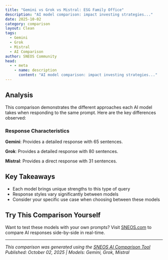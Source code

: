 ```yaml
---
title: "Gemini vs Grok vs Mistral: ESG Family Office"
description: "AI model comparison: impact investing strategies..."
date: 2025-10-02
category: comparison
layout: Clean
tags:
  - Gemini
  - Grok
  - Mistral
  - AI Comparison
author: SNEOS Community
head:
  - - meta
    - name: description
      content: "AI model comparison: impact investing strategies..."
---
```


<ChatComparison
  title="Gemini vs Grok vs Mistral: ESG Family Office"
  prompt="impact investing strategies"
  :responses='{
    "Gemini": "Impact investing is a dynamic field with a diverse range of strategies aimed at generating both financial returns and positive social or environmental impact. Here\u0027s a breakdown of common impact investing strategies:\n\n**I. By Asset Class:**\n\n*   **Public Equity:**\n    *   **Positive Screening (ESG Integration):** Incorporating Environmental, Social, and Governance (ESG) factors into investment decisions. This can involve selecting companies with strong ESG performance or avoiding companies with poor ESG track records.  Funds may actively engage with companies to improve their practices.\n    *   **Thematic Investing:** Investing in companies that are directly addressing specific social or environmental challenges. Examples include:\n        *   **Clean Energy:**  Companies developing and deploying renewable energy technologies (solar, wind, hydro, geothermal).\n        *   **Sustainable Agriculture:** Companies promoting organic farming, reducing food waste, and improving farming practices.\n        *   **Education Technology (EdTech):** Companies providing access to quality education through technology.\n        *   **Healthcare Technology (HealthTech):** Companies using technology to improve healthcare access and delivery.\n    *   **Shareholder Advocacy:** Using shareholder power to influence corporate behavior on ESG issues through proxy voting, resolutions, and direct engagement with company management.\n*   **Private Equity/Venture Capital:**\n    *   **Impact-First Investing:**  Prioritizes social and environmental impact over financial returns. Often invests in early-stage companies or those operating in underserved markets. Concessionary capital may be required.\n    *   **Financial-First Investing:** Aims to achieve market-rate returns while also generating a positive impact. Focuses on later-stage companies with proven business models.\n    *   **Venture Philanthropy:** Combines venture capital techniques with philanthropic objectives.  Provides capital and support to non-profit organizations or social enterprises to help them scale their impact.  Often involves closer involvement than traditional philanthropy.\n*   **Fixed Income (Bonds):**\n    *   **Green Bonds:**  Debt instruments used to finance environmentally friendly projects, such as renewable energy, energy efficiency, or sustainable transportation.\n    *   **Social Bonds:** Debt instruments used to finance projects with positive social outcomes, such as affordable housing, education, or healthcare.\n    *   **Sustainability Bonds:**  Debt instruments where the proceeds are used for a combination of environmental and social projects.\n    *   **Development Impact Bonds (DIBs):**  A type of social impact bond where investors provide upfront capital for social programs, and repayment is contingent on achieving pre-defined social outcomes. Governments or foundations repay investors if the outcomes are met.\n    *   **Microfinance Investments:** Investing in institutions that provide financial services to low-income individuals and small businesses in developing countries.\n*   **Real Assets:**\n    *   **Sustainable Forestry:** Investing in sustainably managed forests that conserve biodiversity and sequester carbon.\n    *   **Sustainable Agriculture Land:** Investing in farmland that uses sustainable farming practices, promotes soil health, and reduces water usage.\n    *   **Renewable Energy Infrastructure:** Investing in the development and operation of renewable energy projects, such as solar farms, wind farms, and hydropower plants.\n    *   **Affordable Housing:** Investing in the development and management of affordable housing properties.\n*   **Cash \u0026 Equivalents**\n    *   **Community Development Financial Institutions (CDFIs):** Investing in banks, credit unions, and loan funds that serve low-income communities.\n    *   **Mission-Aligned Banking:**  Depositing funds in banks that prioritize social and environmental responsibility.\n\n**II. By Investment Approach:**\n\n*   **Place-Based Investing:**  Focusing investments in specific geographic areas to address local social and environmental challenges.  Often involves working with community organizations and local businesses.\n*   **Targeted Investing:**  Investing in companies or projects that benefit specific populations, such as women, minorities, or low-income communities.\n*   **Results-Based Financing (RBF):**  Structuring investments where repayment is tied to the achievement of specific social or environmental outcomes. Development Impact Bonds (DIBs) are a prime example.\n*   **Blended Finance:** Combining philanthropic grants, public funds, and private investment to finance projects that address social or environmental challenges. This approach helps to de-risk investments and attract private capital.\n\n**III. Due Diligence \u0026 Measurement:**\n\n*   **Impact Measurement and Management (IMM):**  A critical component of impact investing. It involves:\n    *   **Defining Impact Objectives:** Clearly articulating the intended social or environmental outcomes of the investment.\n    *   **Selecting Impact Metrics:** Identifying relevant indicators to measure progress towards achieving the desired outcomes.  These metrics should be specific, measurable, achievable, relevant, and time-bound (SMART).\n    *   **Data Collection and Analysis:** Gathering data on the chosen metrics to track progress and assess impact.\n    *   **Reporting and Communication:**  Reporting on the impact achieved to investors, stakeholders, and the public.\n*   **Tools and Frameworks for IMM:**\n    *   **Impact Reporting and Investment Standards (IRIS\u002B):** A catalog of generally accepted performance metrics for impact investments.\n    *   **Global Impact Investing Network (GIIN):**  A leading organization that promotes impact investing and provides resources for impact measurement and management.\n    *   **Sustainable Development Goals (SDGs):**  The United Nations\u0027 17 Sustainable Development Goals provide a framework for identifying and measuring impact across a range of social and environmental issues.\n*   **Impact Due Diligence:** Assessing the potential social and environmental impact of an investment opportunity before making a decision. This involves evaluating the company\u0027s or project\u0027s mission, business model, and track record on social and environmental issues.\n\n**IV. Key Considerations:**\n\n*   **Additionality:** Ensuring that the investment is making a meaningful contribution to addressing a social or environmental challenge that would not have happened otherwise.\n*   **Intentionality:**  Having a clear and deliberate intention to generate positive social or environmental impact alongside financial returns.\n*   **Measurement and Transparency:**  Tracking and reporting on the social and environmental impact of investments in a transparent and accountable manner.\n*   **Risk and Return:**  Balancing the desire for social and environmental impact with the need to achieve financial returns.  Understanding that impact-first investing may require accepting lower financial returns.\n*   **Liquidity:**  Considering the liquidity of impact investments, as some asset classes (e.g., private equity, real assets) may be less liquid than others.\n*   **Impact Washing:**  Being aware of the risk of \u0022impact washing,\u0022 where companies or funds overstate their social or environmental impact.  Thorough due diligence and impact measurement are crucial to avoid this.\n\n**In summary, impact investing offers a diverse set of strategies to align investments with values and contribute to a more sustainable and equitable world. The choice of strategy depends on an investor\u0027s specific goals, risk tolerance, and impact priorities.** It\u0027s crucial to conduct thorough due diligence, establish clear impact objectives, and implement robust impact measurement and management practices.\n",
    "Grok": "Impact investing is an investment strategy that seeks to generate positive social and environmental impact alongside financial returns. Unlike traditional investing, which often focuses solely on financial gains, impact investing prioritizes measurable, beneficial outcomes for society or the planet, often referred to as a \u0022double bottom line\u0022 or \u0022triple bottom line\u0022 (financial, social, and environmental returns). Below are some key impact investing strategies, along with explanations of how they are implemented:\n\n---\n\n### 1. **Thematic Investing**\n   - **Description**: Focuses on specific social or environmental themes, such as clean energy, affordable housing, education, healthcare, or gender equality.\n   - **How It Works**: Investors allocate capital to sectors or companies addressing a particular issue. For example, investing in renewable energy companies to combat climate change.\n   - **Example**: Investing in solar power projects in underserved communities to provide access to clean energy while generating returns from energy sales.\n   - **Impact Measurement**: Metrics like carbon emissions reduced, number of households with access to energy, or jobs created in green industries.\n\n---\n\n### 2. **ESG (Environmental, Social, Governance) Integration**\n   - **Description**: Incorporates environmental, social, and governance factors into the investment decision-making process to mitigate risks and enhance long-term value.\n   - **How It Works**: Investors assess companies based on ESG criteria (e.g., carbon footprint, labor practices, board diversity) alongside financial performance.\n   - **Example**: Investing in a company with strong sustainability practices and ethical labor policies, even if it operates in a traditional industry.\n   - **Impact Measurement**: ESG scores, reduction in environmental harm, or improved workplace diversity and inclusion metrics.\n\n---\n\n### 3. **Screening (Positive and Negative)**\n   - **Description**: Filters investments based on specific criteria. Negative screening excludes industries or companies with harmful practices, while positive screening seeks out those with beneficial impact.\n   - **How It Works**: Negative screening might exclude sectors like tobacco, weapons, or fossil fuels. Positive screening might prioritize investments in organic farming or microfinance.\n   - **Example**: Excluding coal mining companies from a portfolio while investing in businesses that support sustainable agriculture.\n   - **Impact Measurement**: Percentage of portfolio aligned with ethical or sustainable goals, or avoided negative outcomes (e.g., reduced exposure to pollution-heavy industries).\n\n---\n\n### 4. **Mission-Driven Investing**\n   - **Description**: Aligns investments with the mission of an organization or individual, such as a foundation or charity, to directly support causes they care about.\n   - **How It Works**: Investors, often foundations or endowments, use their capital to fund projects or companies that advance their core values or programmatic goals.\n   - **Example**: A foundation focused on education might invest in ed-tech startups or affordable schooling initiatives in low-income regions.\n   - **Impact Measurement**: Number of students educated, improvements in literacy rates, or access to educational resources.\n\n---\n\n### 5. **Community Investing**\n   - **Description**: Directs capital to underserved communities to support local development, often through community development financial institutions (CDFIs) or microfinance.\n   - **How It Works**: Investments are made in local businesses, affordable housing projects, or small-scale entrepreneurs who lack access to traditional financing.\n   - **Example**: Providing low-interest loans to small businesses in rural or economically disadvantaged areas to foster job creation.\n   - **Impact Measurement**: Jobs created, income levels improved, or number of affordable housing units built.\n\n---\n\n### 6. **Social Impact Bonds (SIBs) or Pay-for-Success Models**\n   - **Description**: A performance-based investment model where private investors fund social programs, and returns are tied to the achievement of specific outcomes.\n   - **How It Works**: Governments or nonprofits partner with investors to fund interventions (e.g., reducing recidivism or improving health outcomes). If the program succeeds, investors are repaid with a return by the government.\n   - **Example**: Funding a program to reduce homelessness, with returns paid based on the number of individuals successfully housed and stabilized.\n   - **Impact Measurement**: Specific outcomes like reduced homelessness rates or lower healthcare costs for a target population.\n\n---\n\n### 7. **Green Bonds and Sustainable Financing**\n   - **Description**: Focuses on financing projects with environmental benefits, such as renewable energy, energy efficiency, or sustainable infrastructure, often through bonds.\n   - **How It Works**: Investors purchase bonds issued by governments, corporations, or institutions, with proceeds earmarked for environmentally friendly projects.\n   - **Example**: Investing in a green bond to fund wind farm development, with returns tied to the project\u2019s financial success.\n   - **Impact Measurement**: Megawatts of clean energy produced, greenhouse gas emissions avoided, or water conservation achieved.\n\n---\n\n### 8. **Shareholder Engagement and Active Ownership**\n   - **Description**: Uses ownership stakes in companies to influence corporate behavior towards more sustainable or ethical practices.\n   - **How It Works**: Investors engage with company management through voting rights, resolutions, or dialogue to push for changes like reducing carbon footprints or improving labor conditions.\n   - **Example**: A large institutional investor advocating for a tech company to adopt renewable energy in its data centers.\n   - **Impact Measurement**: Policy changes adopted by companies, reductions in environmental harm, or improvements in corporate governance.\n\n---\n\n### 9. **Venture Capital and Private Equity for Impact**\n   - **Description**: Invests in early-stage or growth-stage companies that are innovating solutions to social or environmental problems.\n   - **How It Works**: Capital is provided to startups or small businesses with scalable impact potential, often in areas like clean tech, health tech, or financial inclusion.\n   - **Example**: Funding a startup developing affordable water filtration systems for regions with limited access to clean water.\n   - **Impact Measurement**: Number of people served, innovations brought to market, or scalability of the solution.\n\n---\n\n### 10. **Blended Finance**\n   - **Description**: Combines public, philanthropic, and private capital to de-risk investments and attract funding to high-impact projects, often in developing regions.\n   - **How It Works**: Public or philanthropic funds provide concessional capital (e.g., grants or low-interest loans) to reduce risk for private investors, enabling projects that might otherwise be unattractive.\n   - **Example**: A development bank provides a guarantee for a private investment in a rural healthcare facility in a low-income country.\n   - **Impact Measurement**: Access to services (e.g., healthcare or education) in underserved areas, or leverage ratio of public to private funds mobilized.\n\n---\n\n### Key Considerations for Impact Investing Strategies\n- **Impact Measurement and Management**: Investors must define clear impact goals and use standardized frameworks like the UN Sustainable Development Goals (SDGs), IRIS\u002B, or GRI to measure outcomes.\n- **Risk and Return Expectations**: Impact investments often balance financial returns with impact, and returns may vary (from below-market to market-rate) depending on the asset class and focus.\n- **Due Diligence**: Investors need to assess both the financial viability and the impact potential of opportunities, ensuring alignment with their values and goals.\n- **Liquidity and Time Horizon**: Some impact investments (e.g., in infrastructure or social programs) may have longer lock-up periods or lower liquidity.\n\n---\n\n### Benefits of Impact Investing\n- **Social and Environmental Change**: Directly contributes to solving pressing global challenges like poverty, inequality, and climate change.\n- **Alignment with Values**: Allows investors to align their portfolios with personal or organizational values.\n- **Market Opportunities**: Taps into growing sectors like renewable energy or sustainable agriculture, which often have strong growth potential.\n\n### Challenges of Impact Investing\n- **Impact Washing**: Risk of companies or funds claiming impact without delivering measurable outcomes.\n- **Measurement Complexity**: Quantifying social or environmental impact can be difficult and lacks universal standards in some areas.\n- **Trade-Offs**: Balancing impact with financial returns can be challenging, especially in high-risk or low-return sectors.\n\n---\n\nImpact investing strategies can vary widely depending on an investor\u2019s goals, risk tolerance, and desired outcomes. By combining financial discipline with a commitment to positive change, these strategies are reshaping how capital is deployed to address global challenges.",
    "Mistral": "Impact investing strategies aim to generate both financial returns and positive social or environmental impact. Here are some key strategies employed by impact investors:\n\n1. **Thematic Investing**:\n   - **Environmental**: Focusing on areas like renewable energy, sustainable agriculture, conservation, and climate change mitigation.\n   - **Social**: Addressing issues such as education, healthcare, affordable housing, and financial inclusion.\n   - **Governance**: Investing in companies with strong governance structures, ethical practices, and transparent operations.\n\n2. **Screening**:\n   - **Negative Screening**: Excluding investments in companies or sectors that do not align with the investor\u0027s values or impact goals (e.g., tobacco, weapons, fossil fuels).\n   - **Positive Screening**: Selecting investments based on their positive impact on society or the environment.\n\n3. **ESG Integration**:\n   - Incorporating Environmental, Social, and Governance (ESG) factors into the investment decision-making process to enhance risk management and identify opportunities for positive impact.\n\n4. **Active Ownership**:\n   - Engaging with companies through shareholder activism, proxy voting, and direct dialogue to influence their practices and policies towards more sustainable and responsible outcomes.\n\n5. **Community Investing**:\n   - Directing capital to communities that are underserved by traditional financial services, such as low-income neighborhoods, to support economic development and social empowerment.\n\n6. **Catalytic Capital**:\n   - Providing patient, flexible, and risk-tolerant capital to support early-stage or innovative solutions that address social and environmental challenges.\n\n7. **Blended Finance**:\n   - Combining capital from public, philanthropic, and private sector investors to support initiatives that have a positive impact but may not be commercially viable on their own.\n\n8. **Impact Bonds**:\n   - Investing in social impact bonds (SIBs) or development impact bonds (DIBs), which are financial instruments that raise capital for social projects with a pay-for-success model.\n\n9. **Green Bonds**:\n   - Investing in bonds specifically earmarked to be used for climate and environmental projects.\n\n10. **Microfinance**:\n    - Providing small loans to individuals or groups who lack access to traditional banking services, often in developing countries, to support entrepreneurship and economic development.\n\n11. **Venture Philanthropy**:\n    - Applying venture capital principles to philanthropic giving, focusing on long-term support, capacity building, and measurable outcomes.\n\n12. **Impact Measurement and Management**:\n    - Continuously assessing and reporting the social and environmental performance of investments to ensure they are meeting impact goals and to inform future investment decisions.\n\nBy employing these strategies, impact investors can align their financial objectives with their desire to create a positive impact on society and the environment."
  }'
  published-date="10:27"
/>

## Analysis

This comparison demonstrates the different approaches each AI model takes when responding to the same prompt. Here are the key differences observed:

### Response Characteristics

**Gemini**: Provides a detailed response with 65 sentences. 

**Grok**: Provides a detailed response with 80 sentences. 

**Mistral**: Provides a direct response with 31 sentences. 

## Key Takeaways

- Each model brings unique strengths to this type of query
- Response styles vary significantly between models
- Consider your specific use case when choosing between these models

## Try This Comparison Yourself

Want to test these models with your own prompts? Visit [SNEOS.com](https://sneos.com) to compare AI responses side-by-side in real-time.

---

*This comparison was generated using the [SNEOS AI Comparison Tool](https://sneos.com)*
*Published: October 02, 2025 | Models: Gemini, Grok, Mistral*
